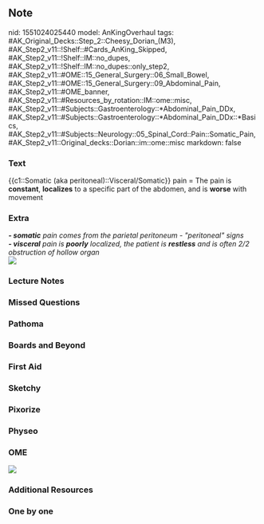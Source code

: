 ## Note
nid: 1551024025440
model: AnKingOverhaul
tags: #AK_Original_Decks::Step_2::Cheesy_Dorian_(M3), #AK_Step2_v11::!Shelf::#Cards_AnKing_Skipped, #AK_Step2_v11::!Shelf::IM::no_dupes, #AK_Step2_v11::!Shelf::IM::no_dupes::only_step2, #AK_Step2_v11::#OME::15_General_Surgery::06_Small_Bowel, #AK_Step2_v11::#OME::15_General_Surgery::09_Abdominal_Pain, #AK_Step2_v11::#OME_banner, #AK_Step2_v11::#Resources_by_rotation::IM::ome::misc, #AK_Step2_v11::#Subjects::Gastroenterology::*Abdominal_Pain_DDx, #AK_Step2_v11::#Subjects::Gastroenterology::*Abdominal_Pain_DDx::*Basics, #AK_Step2_v11::#Subjects::Neurology::05_Spinal_Cord::Pain::Somatic_Pain, #AK_Step2_v11::Original_decks::Dorian::im::ome::misc
markdown: false

### Text
{{c1::Somatic (aka peritoneal)::Visceral/Somatic}} pain = The pain
is <b>constant</b>, <b>localizes</b> to a specific part of the
abdomen, and is <b>worse</b> with movement

### Extra
<div>
  <i><b>- somatic</b> pain comes from the parietal peritoneum -
  "peritoneal" signs</i>
</div>
<div>
  <i><b>- visceral</b> pain is <b>poorly</b> localized, the patient
  is <b>restless</b> and is often 2/2 obstruction of hollow
  organ</i>
</div>
<div>
  <i><img src="paste-1320337371299841.jpg"></i>
</div>

### Lecture Notes


### Missed Questions


### Pathoma


### Boards and Beyond


### First Aid


### Sketchy


### Pixorize


### Physeo


### OME
<div class="ome-widget">
  <a href="https://onlinemeded.org?ref=anki"><img src=
  "_OME_AnkiFlashcards_General_3.png"></a>
</div>

### Additional Resources


### One by one

